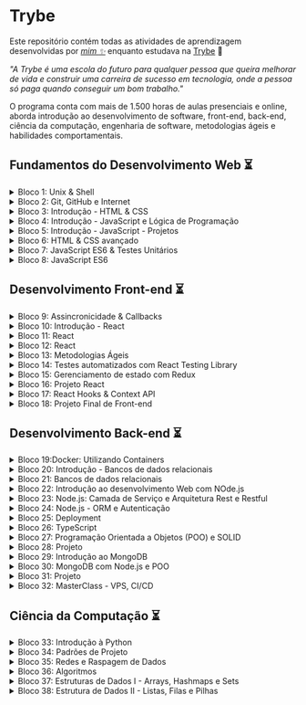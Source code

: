 # Trybe

Este repositório contém todas as atividades de aprendizagem desenvolvidas por _[mim :sparkles:](https://www.linkedin.com/in/gabibsgabibs/)_ enquanto estudava na [Trybe](https://www.betrybe.com/) :rocket:

_"A Trybe é uma escola do futuro para qualquer pessoa que queira melhorar de vida e construir uma carreira de sucesso em tecnologia, onde a pessoa só paga quando conseguir um bom trabalho."_

O programa conta com mais de 1.500 horas de aulas presenciais e online, aborda introdução ao desenvolvimento de software, front-end, back-end, ciência da computação, engenharia de software, metodologias ágeis e habilidades comportamentais.

## Fundamentos do Desenvolvimento Web :hourglass_flowing_sand:

<details>
  <summary> Bloco 1: Unix & Shell </summary>

  - [X] 1-3: _Fundamentos do Desenvolvimento Web_
  - [X] 1-3: _Introdução - Unix & Shell_
  - [X] 1-3: _Unix & Shell- Part 1_
  - [X] 1-4: _Unix & Shell- Part 2_
</details>

<details>
  <summary> Bloco 2: Git, GitHub e Internet </summary>

  - [X] 2-1: _Git & GitHub - O que é e para que serve?_
  - [X] 2-2: _Git & GitHub - Entendendo os comandos_
  - [X] 2-3: _Internet - Entendendo como ela funciona_
</details>

<details>
  <summary> Bloco 3: Introdução - HTML & CSS </summary>

  - [X] 3-1: _Introdução - HTML & CSS_
  - [X] 3-1: _HTML & CSS - Estruturas de página_
  - [X] 3-2: _HTML & CSS - Primeiros passos em CSS_
  - [X] 3-3: _HTML & CSS - Seletores e posicionamento_
  - [X] 3-4: _HTML Semântico_
</details>

<details>
  <summary> Bloco 4: Introdução - JavaScript e Lógica de Programação </summary>

  - [X] 4-1: _JavaScript - Primeiros passos_
  - [X] 4-2: _JavaScript - Array e loop For_
  - [X] 4-3: _JavaScript - Lógica de Programação e Algoritmos_
  - [X] 4-4: _JavaScript - Objetos e funções_
</details>

<details>
  <summary> Bloco 5: Introdução - JavaScript - Projetos </summary>

  - [X] 5-1: _JavaScript - DOM e seletores_
  - [X] 5-2: _JavaScript - Trabalhando com elementos_
  - [X] 5-3: _JavaScript - Eventos_
  - [X] 5-4: _JavaScript - Web Storage_
  - [X] 5-5: _[Projeto - Arte com Pixels]()_
  - [X] 5-6: _[Projeto - Lista de tarefas]()_
  - [X] 5-7: _[Projeto - Adivinhe a Cor]()_
  - [X] 5-8: _[Projeto - Carta Misteriosa]()_
</details>

<details>
  <summary> Bloco 6: HTML & CSS avançado </summary>

  - [X] 6-1: _HTML & CSS - Forms_
  - [X] 6-2: _Bibliotecas JavaScript e Frameworks CSS_
  - [X] 6-3: _CSS Flexbox - Part 1_
  - [X] 6-4: _CSS Flexbox - Part 2_
  - [X] 6-5: _CSS Responsivo - Mobile First_
  - [X] 6-6: _[Projeto - Trybewarts]()_
</details>

<details>
  <summary> Bloco 7: JavaScript ES6 & Testes Unitários </summary>

  - [X] 7-1: _JavaScript ES6 - let, const, arrow functions e template literals_
  - [X] 7-2: _JavaScript ES6 - Fluxo de exceção e Objects_
  - [X] 7-3: _Primeiros passos em Jest_
</details>

<details>
  <summary> Bloco 8: JavaScript ES6 </summary>

  - [X] 8-1: _JavaScript ES6 - Introdução a Higher Order Functions_
  - [X] 8-2: _JavaScript ES6 - Higher Order Functions - forEach, find, some, every, sort_
  - [X] 8-3: _JavaScript ES6 - Higher Order Functions - map e filter_
  - [X] 8-4: _JavaScript ES6 - Higher Order Functions - reduce_
  - [X] 8-5: _JavaScript ES6 - spread operator, rest parameter, destructuring e mais_
  - [X] 8-6: _[Projeto - Zoo functions]()_
</details>


## Desenvolvimento Front-end :hourglass_flowing_sand:

<details>
  <summary> Bloco 9: Assincronicidade & Callbacks </summary>

  - [X] 9-1: _JavaScript Assíncrono e Callbacks_
  - [X] 9-2: _JavaScript Assíncrono - Fetch API e async/await
  - [X] 9-3: _Jest - Testes Assíncronos_
  - [ ] 9-3: _[Projeto - Carrinho de Compras]()_
</details>

<details>
  <summary> Bloco 10: Introdução - React </summary>

  - [ ] 10-1: _'Hello, world!' no React!_
  - [ ] 10-2: _Componentes React_
  - [ ] 10-3: _[Projeto - Sistema Solar]()_
</details>

<details>
  <summary> Bloco 11: React </summary>

  - [ ] 11-1: _Componentes com estado e eventos_
  - [ ] 11-2: _Formulários no React_
  - [ ] 11-3: _[Projeto - Tryunfo]()_
</details>

<details>
  <summary> Bloco 12: React </summary>

  - [ ] 12-1: _Ciclo de vida de componentes em React_
  - [ ] 12-2: _React Router_
  - [ ] 12-3: _[Projeto - TrybeTunes]()_
</details>

<details>
  <summary> Bloco 13: Metodologias Ágeis </summary>

  - [ ] 13-1: _Metodologias Ágeis_
  - [ ] 13-2: _[Projeto - Frontend Online Store]()_
</details>

<details>
  <summary> Bloco 14: Testes automatizados com React Testing Library </summary>

  - [ ] 14-1: _RTL - Primeiros passos_
  - [ ] 14-2: _RTL - Mocks e Inputs_
  - [ ] 14-3: _RTL - Testando React Router_
  - [ ] 14-4: _[Projeto - Testes em React]()_
</details>

<details>
  <summary> Bloco 15: Gerenciamento de estado com Redux </summary>

  - [ ] 15-1: _Introdução ao Redux_
  - [ ] 15-2: _Usando o Redux no React_
  - [ ] 15-3: _Usando o Redux no React - Prática_
  - [ ] 15-4: _Usando o Redux no React - Actions Assíncronas_
  - [ ] 15-5: _Testes em React-Redux_
  - [ ] 15-6: _[Projeto - Trybe Wallet]()_
</details>

<details>
  <summary> Bloco 16: Projeto React </summary>

  - [ ] 16-1: _[Projeto - Jogo de Trivia]()_
</details>

<details>
  <summary> Bloco 17: React Hooks & Context API </summary>

  - [ ] 17-1: _Context API do React_
  - [ ] 17-2: _React Hooks - useState e useContext_
  - [ ] 17-3: _React Hooks - useEffect e Hooks customizados_
  - [ ] 17-4: _[Projeto - StarWars Datatable com Context API e Hooks]()_
</details>

<details>
  <summary> Bloco 18: Projeto Final de Front-end </summary>

  - [ ] 18-1: _[Projeto - App de Receitas]()_
</details>


## Desenvolvimento Back-end :hourglass_flowing_sand:

<details>
  <summary> Bloco 19:Docker: Utilizando Containers </summary>

- [ ] 19-1: _Utilizando COntainers - Docker_
- [ ] 19-2: _Manipulação e Criação de Imagens no Dockes_
- [ ] 19-3: _Orquestrando Containers com Docker Compose_
- [ ] 20-5: _[Projeto - Docker Todo-List]()_
</details>

<details>
  <summary> Bloco 20: Introdução - Bancos de dados relacionais </summary>

- [ ] 20-1: _Banco de dados SQL_
- [ ] 20-2: _Encontrando dados em um banco de dados_
- [ ] 20-3: _Filtrando dados de forma específica_
- [ ] 20-4: _Manipulando tabelas_
- [ ] 20-5: _[Projeto - All For One]()_
</details>

<details>
  <summary> Bloco 21: Bancos de dados relacionais </summary>

- [ ] 21-1: _Funções mais usadas no SQL_
- [ ] 21-2: _Descomplicando JOINs_
- [ ] 21-3: _Transformando ideias em um modelos de banco de dados_
- [ ] 21-4: _[Projeto - One For All]()_
</details>

<details>
  <summary> Bloco 22: Introdução ao desenvolvimento Web com NOde.js </summary>

- [ ] 22-1: _Node.js - Um motor JavaScript_
- [ ] 22-2: _Node.js - Fluxo Assíncrono_
- [ ] 22-3: _Mocha, Chai e Sinon - Testes de Back-end com Node.js_
- [ ] 22-4: _Express - Http com Node.js_
- [ ] 22-5: _Express - Middlewares_
- [ ] 22-6: _[Projeto - Talker Manager]()_
</details>

<details>
  <summary> Bloco 23: Node.js: Camada de Serviço e Arquitetura Rest e Restful </summary>

- [ ] 23-1: _Arquitetura de Software - Camada de Model_
- [ ] 23-2: _Arquitetura de Software - Camada de Controller e Service_
- [ ] 23-3: _Arquitetura de Software - Rest e Restful_
- [ ] 23-4: _ Arquitetura de Software - Testando as Camadas_
- [ ] 23-5: _[Projeto - Store Manager]()_
</details>

<details>
  <summary> Bloco 24: Node.js - ORM e Autenticação </summary>

- [ ] 24-1: _ORM - Interface da aplicação com o banco de dados_
- [ ] 24-2: _ORM - Associations_
- [ ] 24-3: _JWT - (JSON Web Token)_
- [ ] 24-4: _Testando APIs com Testes de Integração_
- [ ] 24-5: _[Projeto - API de Blogs]()_
</details>

<details>
  <summary> Bloco 25: Deployment </summary>

- [ ] 25-1: _Infraestrutura - Deploy com Heroku_
- [ ] 25-2: _Deploy Docker & Heroku_
- [ ] 25-3: _[Projeto - Stranger Things]()_
</details>

<details>
  <summary> Bloco 26: TypeScript </summary>

- [ ] 26-1: _Introdução - TypeScript_
- [ ] 26-2: _Tipagem Estática e Generics_
- [ ] 26-3: _Express com TypeScript_
- [ ] 26-4: _[Projeto - Trybe Smith]()_
</details>

<details>
  <summary> Bloco 27: Programação Orientada a Objetos (POO) e SOLID </summary>

- [ ] 27-1: _Introdução à Orientação a Objetos_
- [ ] 27-2: _Herança e Interfaces_
- [ ] 27-3: _Polimorfismo_
- [ ] 27-4: _SOLID - Introdução e Princípios S, O e D_
- [ ] 27-5: _SOLID - Princípios L e I_
- [ ] 27-6: _[Projeto - Trybers and Dragons]()_
</details>

<details>
  <summary> Bloco 28: Projeto </summary>

- [ ] 28-1: _[Projeto - TFC - Trybe Futebol Clube]()_
</details>

<details>
  <summary> Bloco 29: Introdução ao MongoDB </summary>

- [ ] 29-1: _Introdução - NoSQL e MongoDB_
- [ ] 29-2: _Filter Operators_
- [ ] 29-3: _Operadores de consulta_
- [ ] 29-4: _Updates Simples_
- [ ] 29-5: _Updates Complexos - Arrays_
- [ ] 29-6: _[Projeto - Commerce]()_
</details>

<details>
  <summary> Bloco 30: MongoDB com Node.js e POO </summary>

- [ ] 30-1: _MonhoDB e arquitetura MSC_
- [ ] 30-2: _MongoDB e POO_
- [ ] 30-3: _[Projeto - Car Shop]()_
</details>

<details>
  <summary> Bloco 31: Projeto </summary>

- [ ] 31-1: _[Projeto - App de Delivery]()_
</details>

<details>
  <summary> Bloco 32: MasterClass - VPS, CI/CD </summary>

- [ ] 32-1: _Dia 1_
- [ ] 32-2: _Dia 2_
</details>


## Ciência da Computação :hourglass_flowing_sand:

<details>
  <summary> Bloco 33: Introdução à Python </summary>

- [ ] 33-1: _Aprendendo Python_
- [ ] 33-2: _Entrada e Saída de Dados_
- [ ] 33-3: _Testes_
- [ ] 33-4: _[Projeto - Job Insights]()_
</details>

<details>
  <summary> Bloco 34: Padrões de Projeto </summary>

- [ ] 34-1: _P.O.O em Python_
- [ ] 34-2: _Padrões - Iterator, Adapter, Strategy_
- [ ] 34-3: _Padrões - Decorator, Observer, Factory_
- [ ] 34-5: _[Projeto - Relatórios de Estoque]()_
</details>

<details>
  <summary> Bloco 35: Redes e Raspagem de Dados </summary>

- [ ] 35-1: _Arquitetura de redes_
- [ ] 35-2: _Redes de computadores, ferramentas e segurança_
- [ ] 35-3: _Raspagem de Dados_
- [ ] 35-4: _[Projeto - Tech news]()_
</details>

<details>
  <summary> Bloco 36: Algoritmos </summary>

- [ ] 36-1: _Complexidade de Algoritmos_
- [ ] 36-2: _Recursividade e Estratégias para soluções de problemas_
- [ ] 36-3: _Algoritmos de ordenação e busca_
- [ ] 36-4: _[Projeto - Algoritmos]()_
</details>

<details>
  <summary> Bloco 37: Estruturas de Dados I - Arrays, Hashmaps e Sets </summary>

- [ ] 37-1: _Arquitetura de computadores_
- [ ] 37-2: _Arrays_
- [ ] 37-3: _Hashmap e Dict_
- [ ] 37-4: _Set_
- [ ] 37-5: _[Projeto - Restaurant Orders]()_
</details>

<details>
  <summary> Bloco 38: Estrutura de Dados II - Listas, Filas e Pilhas </summary>

- [ ] 38-1: _Nó e Listas Encadeadas_
- [ ] 38-2: _Pilhas e Filas_
- [ ] 38-3: _[Projeto - TING - Trybe Is Not Google]()_
</details>
